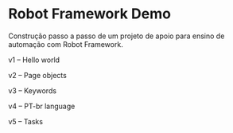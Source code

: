 # Robot Framework Demo

Construção passo a passo de um projeto de apoio para ensino de automação com Robot Framework.

v1 – Hello world

v2 – Page objects

v3 – Keywords

v4 – PT-br language

v5 – Tasks